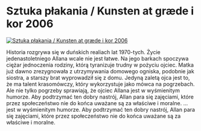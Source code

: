 Sztuka płakania / Kunsten at græde i kor 2006 
=============
[![Sztuka płakania / Kunsten at græde i kor 2006 ](http://vidos.pl/images/player.gif)](http://vidos.pl/sztuka-plakania-kunsten-at-graede-i-kor-2006)

 Historia rozgrywa się w duńskich realiach lat 1970-tych. Życie jedenastoletniego Allana wcale nie jest łatwe. Na jego barkach spoczywa ciężar jednoczenia rodziny, którą tyranizuje trudny w pożyciu ojciec. Matka już dawno zrezygnowała z utrzymywania domowego ogniska, podobnie jak siostra, a starszy brat wyprowadził się z domu. Jedyną zaletą ojca jest to, że ma talent krasomówczy, który wykorzystuje jako mówca na pogrzebach. Ale nie tylko pogrzeby sprawiają, że ojciec Allana jest w wyśmienitym humorze. Aby podtrzymać ten dobry nastrój, Allan para się zajęciami, które przez społeczeństwo nie do końca uważane są za właściwe i moralne.  ... jest w wyśmienitym humorze. Aby podtrzymać ten dobry nastrój, Allan para się zajęciami, które przez społeczeństwo nie do końca uważane są za właściwe i moralne.
